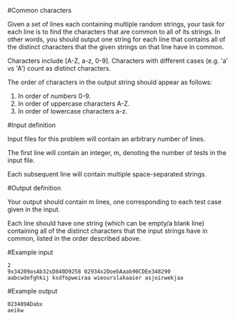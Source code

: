 #Common characters

Given a set of lines each containing multiple random strings, your task for each line is to find the characters that are common to all of its strings. In other words, you should output one string for each line that contains all of the distinct characters that the given strings on that line have in common.

Characters include [A-Z, a-z, 0-9]. Characters with different cases (e.g. 'a' vs 'A') count as distinct characters.

The order of characters in the output string should appear as follows:

1. In order of numbers 0-9.
2. In order of uppercase characters A-Z.
3. In order of lowercase characters a-z.

#Input definition

Input files for this problem will contain an arbitrary number of lines.

The first line will contain an integer, m, denoting the number of tests in the input file.

Each subsequent line will contain multiple space-separated strings.

#Output definition

Your output should contain m lines, one corresponding to each test case given in the input.

Each line should have one string (which can be empty/a blank line) containing all of the distinct characters that the input strings have in common, listed in the order described above.

#Example input
```
2
9x34209asAb32sD840D9258 02934x2DoebAaab90CDEe348290
aabcwdefghkij ksdfopweiraa wieourslakaaier asjoirwekjaa
```
#Example output
```
023489ADabx
aeikw
```
